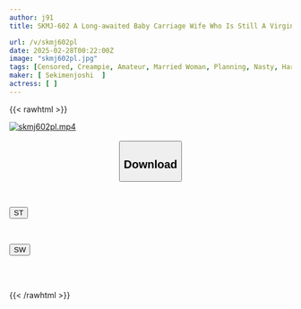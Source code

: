 ```yaml
---
author: j91
title: SKMJ-602 A Long-awaited Baby Carriage Wife Who Is Still A Virgin After Giving Birth Takes On The Challenge! If She Can Withstand The Amazing Techniques Of The AV Actor, She'll Win 1 Million Yen! If She Cums, She'll Be Fucked Raw And Cummed Inside With A High-speed Piston As Soon As She Cums! Once The Switch Is Turned On, The Wife's Orgasms Don't Stop As She Convulses For A Long Time, Arching Her Back In Agony, "I Feel It More Than Before I Gave Birth..." Continuous Cum Shot Special

url: /v/skmj602pl
date: 2025-02-28T00:22:00Z
image: "skmj602pl.jpg"
tags: [Censored, Creampie, Amateur, Married Woman, Planning, Nasty, Hardcore, Affair, Nampa	]
maker: [ Sekimenjoshi  ]
actress: [ ]
---
```



{{< rawhtml >}}

<div class="video" data-videoid="yGLj61YrKWS16kW">
    <a href="javascript:;">
        <img src="/v/skmj602pl/skmj602pl.jpg" width="WIDTH" height="HEIGHT" alt="skmj602pl.mp4" loading="lazy">
    </a>
</div>

<script type="text/javascript" src="https://j91.asia/asset/on-demand-st.js"></script>

<br>
  <link rel="stylesheet" href="https://j91.asia/asset/bs5.css">
  
  <center>
  <button class="btn btn-primary" type="button" data-bs-toggle="collapse" data-bs-target=".multi-collapse" aria-expanded="false" aria-controls="multiCollapseExample1 multiCollapseExample2"><h2>Download</h2></button></center>
</p>
<div class="row">
  <div class="col">
    <div class="collapse multi-collapse" id="multiCollapseExample1">
      <div class="card card-body">
	      	      <br>
<div class="buttons">  
<p><a href="/v/skmj602pl/st.html" target="_blank"><button class="btn-hover color-3"><i class="fa fa-download"></i> ST</button></a></p></div>
    </div>
  </div>
</div>
  <div class="col">
    <div class="collapse multi-collapse" id="multiCollapseExample2">
      <div class="card card-body">
	      <br>
<div class="buttons">
<p><a href="/v/skmj602pl/sw.html" target="_blank"><button class="btn-hover color-2"><i class="fa fa-download"></i> SW</button></a></p></div>
<br><br>
      </div>
    </div>
  </div>
</div>

{{< /rawhtml >}}